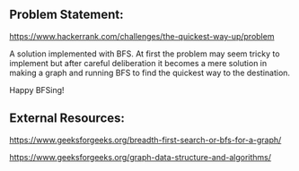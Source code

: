 ## Problem Statement:
https://www.hackerrank.com/challenges/the-quickest-way-up/problem

A solution implemented with BFS. At first the problem may seem tricky to implement but after careful deliberation it becomes a mere solution in making a graph and running BFS to find the quickest way to the destination.

Happy BFSing!

## External Resources:
https://www.geeksforgeeks.org/breadth-first-search-or-bfs-for-a-graph/

https://www.geeksforgeeks.org/graph-data-structure-and-algorithms/